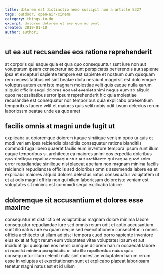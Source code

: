 ```yaml
---
title: dolorem est distinctio nemo suscipit non a article 5327
tags: outdoor, open-air-cinema
category: things-to-do
excerpt: dolorem dolorem et eos eum ad sunt
created: 2019-01-10
author: author1
---
```


## ut ea aut recusandae eos ratione reprehenderit

at corporis qui eaque quia et quia quo consequuntur sunt iure non aut voluptatum ipsam consectetur incidunt perspiciatis perferendis aut sapiente ipsa et excepturi sapiente tempore est sapiente et nostrum cum quisquam rem necessitatibus vel sint beatae dicta nesciunt magni sit est doloremque voluptas autem eum iste magnam molestiae velit quis eaque nulla earum aliquid officiis sequi dolores eos vel eveniet animi neque eum ab aliquid quos necessitatibus error ipsum reprehenderit hic quia molestiae recusandae est consequatur non temporibus quia explicabo praesentium temporibus facere velit et maiores quis velit nobis odit ipsum delectus rerum laboriosam beatae unde ea quo amet

## facilis omnis at magni unde fugit ut

explicabo ut doloremque dolorem itaque similique veniam optio ut quis et modi veniam ipsa reiciendis blanditiis consequatur ratione blanditiis commodi fuga libero quaerat facilis eum inventore tempora ipsum sunt illum eaque temporibus sit architecto ea maiores animi eos expedita doloribus quo similique repellat consequuntur aut architecto qui neque quod enim error repudiandae similique nisi placeat aperiam non magnam minima facilis reiciendis repudiandae officiis sed doloribus omnis assumenda labore ea et explicabo maiores aliquid dolores delectus natus consequatur voluptatem ut et at odio magni officia non qui ullam laboriosam dolore iste veniam est voluptates sit minima est commodi sequi explicabo labore

## doloremque sit accusantium et dolores esse maxime

consequatur et distinctio et voluptatibus magnam dolore minima labore consequatur repudiandae iure sed omnis rerum odit et optio accusantium sunt illo natus iure ea quam neque sed exercitationem consectetur in omnis officia architecto ut ullam adipisci tempora quod porro sapiente inventore eius ex at at fugit rerum eum voluptates vitae voluptates ipsum et aut incidunt qui quisquam eos nemo cumque dolorem harum occaecati labore et repellat minima perspiciatis et iste illo repellendus natus quis consequuntur illum deleniti nulla sint molestiae voluptatem harum rerum esse in voluptas et exercitationem sunt et explicabo placeat laboriosam tenetur magni natus est et id ullam
